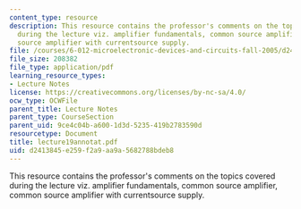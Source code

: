 ```yaml
---
content_type: resource
description: This resource contains the professor's comments on the topics covered
  during the lecture viz. amplifier fundamentals, common source amplifier, common
  source amplifier with currentsource supply.
file: /courses/6-012-microelectronic-devices-and-circuits-fall-2005/d2413845e259f2a9aa9a5682788bdeb8_lecture19annotat.pdf
file_size: 208382
file_type: application/pdf
learning_resource_types:
- Lecture Notes
license: https://creativecommons.org/licenses/by-nc-sa/4.0/
ocw_type: OCWFile
parent_title: Lecture Notes
parent_type: CourseSection
parent_uid: 9ce4c04b-a600-1d3d-5235-419b2783590d
resourcetype: Document
title: lecture19annotat.pdf
uid: d2413845-e259-f2a9-aa9a-5682788bdeb8
---
```

This resource contains the professor's comments on the topics covered during the lecture viz. amplifier fundamentals, common source amplifier, common source amplifier with currentsource supply.